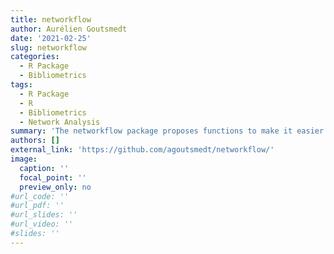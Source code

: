 ```yaml
---
title: networkflow
author: Aurélien Goutsmedt
date: '2021-02-25'
slug: networkflow
categories:
  - R Package
  - Bibliometrics
tags:
  - R Package
  - R
  - Bibliometrics
  - Network Analysis
summary: 'The networkflow package proposes functions to make it easier and quicker to work on networks. It mainly targets working on bibliometric networks. This package heavily relies on [igraph](https://igraph.org/r/) and [tidygraph](https://tidygraph.data-imaginist.com/index.html), and aims at producing ready-made networks for projecting them using [ggraph](https://ggraph.data-imaginist.com/).'
authors: []
external_link: 'https://github.com/agoutsmedt/networkflow/'
image:
  caption: ''
  focal_point: ''
  preview_only: no
#url_code: ''
#url_pdf: ''
#url_slides: ''
#url_video: ''
#slides: ''
---
```

